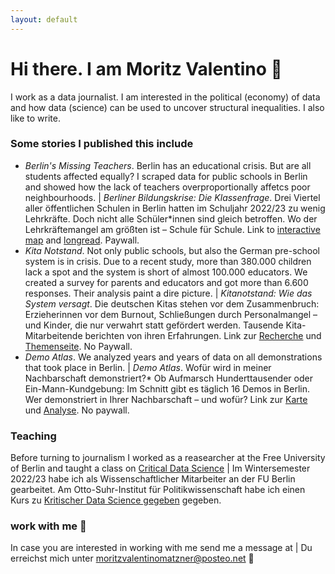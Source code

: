 ```yaml
---
layout: default
---
```


# Hi there. I am Moritz Valentino 🌸 

I work as a data journalist. I am interested in the political (economy) of data and how data (science) can be used to uncover structural inequalities. I also like to write. 

### Some stories I published this include
* _Berlin's Missing Teachers_. Berlin has an educational crisis. But are all students affected equally? I scraped data for public schools in Berlin and showed how the lack of teachers overproportionally affetcs poor neighbourhoods. | _Berliner Bildungskrise: Die Klassenfrage_. Drei Viertel aller öffentlichen Schulen in Berlin hatten im Schuljahr 2022/23 zu wenig Lehrkräfte. Doch nicht alle Schüler\*innen sind gleich betroffen. Wo der Lehrkräftemangel am größten ist – Schule für Schule. Link to [interactive map](https://interaktiv.tagesspiegel.de/lab/berliner-klassenfrage-hier-gibt-es-am-meisten-unterrichtsausfall-datenanalyse-und-interakive-karte/) and [longread](https://interaktiv.tagesspiegel.de/lab/ohne-reserve-eine-berliner-schulleiterin-kaempft-mit-dem-lehrermangel/). Paywall. 
* _Kita Notstand_. Not only public schools, but also the German pre-school system is in crisis. Due to a recent study, more than 380.000 children lack a spot and the system is short of almost 100.000 educators. We created a survey for parents and educators and got more than 6.600 responses. Their analysis paint a dire picture. | _Kitanotstand: Wie das System versagt_. Die deutschen Kitas stehen vor dem Zusammenbruch: Erzieherinnen vor dem Burnout, Schließungen durch Personalmangel – und Kinder, die nur verwahrt statt gefördert werden. Tausende Kita-Mitarbeitende berichten von ihren Erfahrungen. Link zur [Recherche](https://correctiv.org/aktuelles/bildung/2023/11/14/kitanotstand-wie-das-system-versagt-personalmangel-erzieher/) und [Themenseite](https://correctiv.org/aktuelles/bildung/2023/11/10/kitanotstand-was-sie-tun-koennen/). No Paywall. 
* _Demo Atlas_. We analyzed years and years of data on all demonstrations that took place in Berlin. | _Demo Atlas_. Wofür wird in meiner Nachbarschaft demonstriert?* Ob Aufmarsch Hunderttausender oder Ein-Mann-Kundgebung: Im Schnitt gibt es täglich 16 Demos in Berlin. Wer demonstriert in Ihrer Nachbarschaft – und wofür? Link zur [Karte](https://interaktiv.tagesspiegel.de/lab/demo-atlas-berlin-wofuer-wird-in-meiner-nachbarschaft-demonstriert/) und [Analyse](https://interaktiv.tagesspiegel.de/lab/demo-analyse-berlin-wofuer-gehen-die-leute-auf-die-strasse/). No paywall. 

### Teaching
Before turning to journalism I worked as a reasearcher at the Free University of Berlin and taught a class on [Critical Data Science](https://moritzvalentinomatzner.shinyapps.io/kdst/) | Im Wintersemester 2022/23 habe ich als Wissenschaftlicher Mitarbeiter an der FU Berlin gearbeitet. Am Otto-Suhr-Institut für Politikwissenschaft habe ich einen Kurs zu [Kritischer Data Science gegeben](https://moritzvalentinomatzner.shinyapps.io/kdst/) gegeben. 

### work with me 🌸

In case you are interested in working with me send me a message at | Du erreichst mich unter moritzvalentinomatzner@posteo.net 🌸
